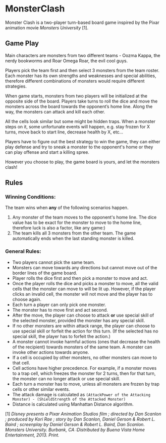 # MonsterClash
Monster Clash is a two-player turn-based board game inspired by the Pixar animation movie *Monsters University* [1]. 

## Game Play

Main characters are monsters from two different teams - Oozma Kappa, the nerdy bookworms and Roar Omega Roar, the evil cool guys.

Players pick the team first and then select 3 monsters from the team roster. Each monster has its own strengths and weaknesses and special abilities, therefore different combinations of monsters would require different strategies.

When game starts, monsters from two players will be initialized at the opposite side of the board. Players take turns to roll the dice and move the monsters across the board towards the opponent’s home line. Along the way, the monsters can attack and kill each other.

All the cells look similar but some might be hidden traps. When a monster steps on it, some unfortunate events will happen, e.g. stay frozen for X turns, move back to start line, decrease health by X, etc…

Players have to figure out the best strategy to win the game, they can either play defense and try to sneak a monster to the opponent's home or they can play offense and start a killing spree.

However you choose to play, the game board is yours, and let the monsters clash!



## Rules

### Winning Conditions:

The team wins when __any__ of the following scenarios happen.

1. Any monster of the team moves to the opponent's home line. The dice value has to be exact for the monster to move to the home line, therefore luck is also a factor, like any game:)
2. The team kills all 3 monsters from the other team. The game automatically ends when the last standing monster is killed.

### General Rules:

- Two players cannot pick the same team.
- Monsters can move towards any directions but cannot move out of the border lines of the game board.
- Player rolls the dice first and then pick a monster to move and act.
- Once the player rolls the dice and picks a monster to move, all the valid cells that the monster can move to will be lit up. However, if the player clicks an invalid cell, the monster will not move and the player has to choose again.
- Each turn a player can only pick one monster.
- The monster has to move first and act second.
- After the move, the player can choose to attack __or__ use special skill of the selected monster, provided the monster has any special skill.
- If no other monsters are within attack range, the player can choose to use special skill or forfeit the action for this turn. (If the selected has no special skill, the player has to forfeit the action.)
- A monster cannot invoke harmful actions (ones that decrease the health of the recipient) towards monsters of the same team. A monster can invoke other actions towards anyone.
- If a cell is occupied by other monsters, no other monsters can move to that cell.
- Cell actions have higher precedence. For example, if a monster moves to a trap cell, which freezes the monster for 2 turns, then for that turn, the monster can no longer attack or use special skill.
- Each turn a monster has to move, unless all monsters are frozen by trap cells or other similar events.
- The attack damage is calculated as `(AttackPower of the Attacking Monster) - (ShieldStrength of the Attacked Monster)`
- Distance is calculated using Manhattan Distance algorithm.



[1] *Disney presents a Pixar Animation Studios film ; directed by Dan Scanlon ; produced by Kori Rae ; story by Dan Scanlon, Daniel Gerson & Robert L. Baird ; screenplay by Daniel Gerson & Robert L. Baird, Dan Scanlon. Monsters University. Burbank, CA :Distributed by Buena Vista Home Entertainment, 2013. Print.*

